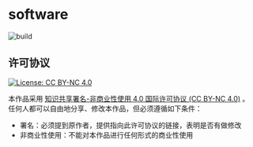 # software

![build](https://github.com/seismo-learn/software/workflows/Build%20Website/badge.svg)


## 许可协议

[![License: CC BY-NC 4.0](https://img.shields.io/badge/License-CC%20BY--NC%204.0-blue.svg)](https://creativecommons.org/licenses/by-nc/4.0/deed.zh)

本作品采用 [知识共享署名-非商业性使用 4.0 国际许可协议 (CC BY-NC 4.0)](https://creativecommons.org/licenses/by-nc/4.0/deed.zh) 。
任何人都可以自由地分享、修改本作品，但必须遵循如下条件：

- 署名：必须提到原作者，提供指向此许可协议的链接，表明是否有做修改
- 非商业性使用：不能对本作品进行任何形式的商业性使用

